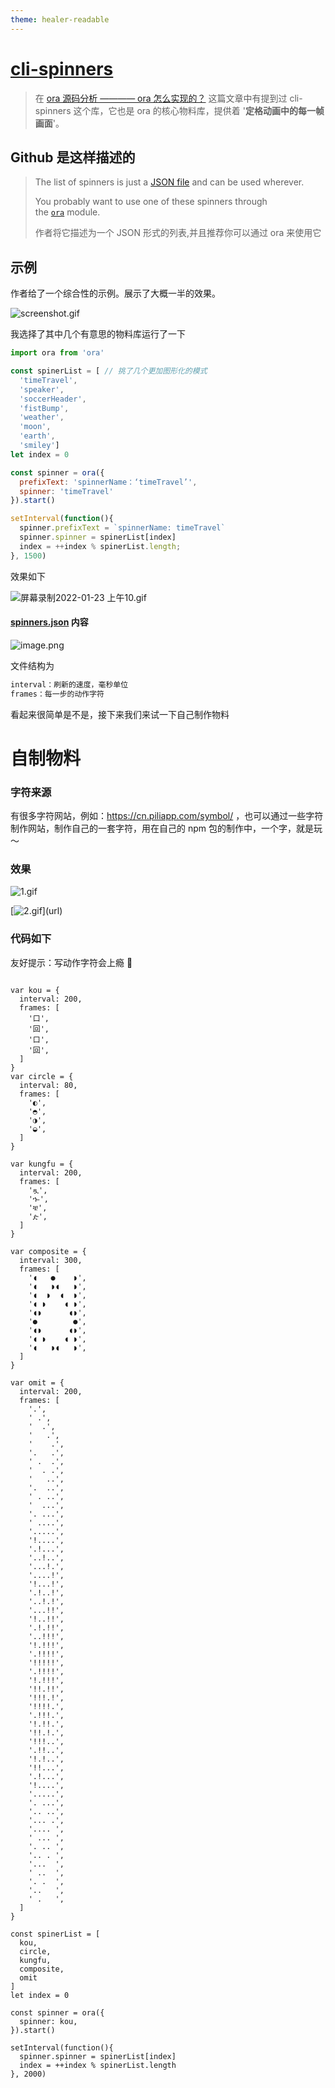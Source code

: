 ```yaml
---
theme: healer-readable
---
```


# [cli-spinners](https://github.com/sindresorhus/cli-spinners)

> 在 [ora 源码分析 ———— ora 怎么实现的？](https://juejin.cn/post/7055688184264556557) 这篇文章中有提到过 cli-spinners 这个库，它也是 ora 的核心物料库，提供着 '**定格动画中的每一帧画面**'。

## Github 是这样描述的


>The list of spinners is just a [JSON file](https://github.com/sindresorhus/cli-spinners/blob/main/spinners.json) and can be used wherever.
>
>You probably want to use one of these spinners through the [`ora`](https://github.com/sindresorhus/ora) module.
>
>作者将它描述为一个 JSON 形式的列表,并且推荐你可以通过 ora 来使用它

## 示例
作者给了一个综合性的示例。展示了大概一半的效果。

![screenshot.gif](https://p6-juejin.byteimg.com/tos-cn-i-k3u1fbpfcp/d96f43111def44deb303193e29804fa2~tplv-k3u1fbpfcp-watermark.image?)

我选择了其中几个有意思的物料库运行了一下

```js
import ora from 'ora'

const spinerList = [ // 挑了几个更加图形化的模式
  'timeTravel', 
  'speaker', 
  'soccerHeader', 
  'fistBump', 
  'weather', 
  'moon', 
  'earth', 
  'smiley']
let index = 0

const spinner = ora({
  prefixText: 'spinnerName：‘timeTravel’',
  spinner: 'timeTravel'
}).start()

setInterval(function(){
  spinner.prefixText = `spinnerName: timeTravel`
  spinner.spinner = spinerList[index]
  index = ++index % spinerList.length;
}, 1500)


```
效果如下

![屏幕录制2022-01-23 上午10.gif](https://p3-juejin.byteimg.com/tos-cn-i-k3u1fbpfcp/9d7e76a86d7f4f5aa26f4bcf3931aeaf~tplv-k3u1fbpfcp-watermark.image?)

#### [spinners.json](https://github.com/sindresorhus/cli-spinners/blob/main/spinners.json) 内容

![image.png](https://p9-juejin.byteimg.com/tos-cn-i-k3u1fbpfcp/2de639af72e94edbba1eca0faf75618f~tplv-k3u1fbpfcp-watermark.image?)

文件结构为

```js
interval：刷新的速度，毫秒单位
frames：每一步的动作字符
```

看起来很简单是不是，接下来我们来试一下自己制作物料

# 自制物料
### 字符来源
有很多字符网站，例如：https://cn.piliapp.com/symbol/ ，也可以通过一些字符制作网站，制作自己的一套字符，用在自己的 npm 包的制作中，一个字，就是玩～

### 效果

![1.gif](https://p6-juejin.byteimg.com/tos-cn-i-k3u1fbpfcp/8a9af62e4d5c457d9a606be9c4fbde25~tplv-k3u1fbpfcp-watermark.image?)

[![2.gif](https://p6-juejin.byteimg.com/tos-cn-i-k3u1fbpfcp/6ace097d33984e4fa3519bc9f5b698d8~tplv-k3u1fbpfcp-watermark.image?)](url)
### 代码如下
友好提示：写动作字符会上瘾 🤪
```import ora from 'ora'

var kou = {
  interval: 200,
  frames: [
    '口',
    '回',
    '口',
    '回',
  ]
}
var circle = {
  interval: 80,
  frames: [
    '◐',
    '◓',
    '◑',
    '◒',
  ]
}

var kungfu = {
  interval: 200,
  frames: [
    'ጿ',
    'ኈ',
    'ቼ',
    'ዽ',
  ]
}

var composite = {
  interval: 300,
  frames: [
    '◖   ●    ◗',
    '◖   ◗◖   ◗',
    '◖  ◗  ◖  ◗',
    '◖ ◗    ◖ ◗',
    '◖◗      ◖◗',
    '●        ●',
    '◖◗      ◖◗',
    '◖ ◗    ◖ ◗',
    '◖   ◗◖   ◗',
  ]
}

var omit = {
  interval: 200,
  frames: [
    '.',
    ' .',
    '  .',
    '   .',
    '    .',
    '.   .',
    ' .  .',
    '  . .',
    '   ..',
    '.  ..',
    ' . ..',
    '  ...',
    '. ...',
    ' ....',
    '.....',
    '!....',
    '.!...',
    '..!..',
    '...!.',
    '....!',
    '!...!',
    '.!..!',
    '..!.!',
    '...!!',
    '!..!!',
    '.!.!!',
    '..!!!',
    '!.!!!',
    '.!!!!',
    '!!!!!',
    '.!!!!',
    '!.!!!',
    '!!.!!',
    '!!!.!',
    '!!!!.',
    '.!!!.',
    '!.!!.',
    '!!.!.',
    '!!!..',
    '.!!..',
    '!.!..',
    '!!...',
    '.!...',
    '!....',
    '.....',
    '. ...',
    '.. ..',
    '... .',
    '.... ',
    ' ... ',
    '. .. ',
    '.. . ',
    '...  ',
    ' ..  ',
    '. .  ',
    '..   ',
    ' .   ',
  ]
}

const spinerList = [
  kou, 
  circle, 
  kungfu,
  composite,
  omit
]
let index = 0

const spinner = ora({
  spinner: kou,
}).start()

setInterval(function(){
  spinner.spinner = spinerList[index]
  index = ++index % spinerList.length
}, 2000)



```
